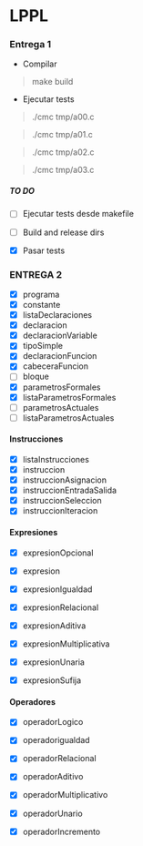 # LPPL
### Entrega 1
- Compilar
> make build
- Ejecutar tests
> ./cmc tmp/a00.c

> ./cmc tmp/a01.c

> ./cmc tmp/a02.c

> ./cmc tmp/a03.c

##### TO DO
- [ ] Ejecutar tests desde makefile
- [ ] Build and release dirs
- [X] Pasar tests 


### ENTREGA 2

- [X] programa
- [X] constante
- [X] listaDeclaraciones
- [X] declaracion
- [X] declaracionVariable
- [X] tipoSimple
- [X] declaracionFuncion
- [X] cabeceraFuncion
- [ ] bloque
- [X] parametrosFormales
- [X] listaParametrosFormales
- [ ] parametrosActuales
- [ ] listaParametrosActuales

#### Instrucciones
- [X] listaInstrucciones
- [X] instruccion
- [X] instruccionAsignacion
- [X] instruccionEntradaSalida
- [X] instruccionSeleccion
- [X] instruccionIteracion

#### Expresiones
- [X] expresionOpcional
- [X] expresion
- [X] expresionIgualdad
- [X] expresionRelacional
- [X] expresionAditiva
- [X] expresionMultiplicativa
- [X] expresionUnaria
- [X] expresionSufija


#### Operadores
- [X] operadorLogico
- [X] operadorigualdad
- [X] operadorRelacional
- [X] operadorAditivo
- [X] operadorMultiplicativo
- [X] operadorUnario
- [X] operadorIncremento







